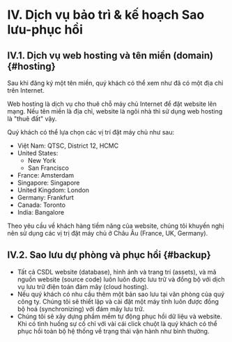 # IV. Dịch vụ bảo trì & kế hoạch Sao lưu-phục hồi

## IV.1. Dịch vụ web hosting và tên miền (domain) {#hosting}

Sau khi đăng ký một tên miền, quý khách có thể xem như đã có một địa chỉ trên Internet.

Web hosting là dịch vụ cho thuê chỗ máy chủ Internet để đặt website lên mạng. Nếu tên miền là địa chỉ, website là ngôi nhà thì sử dụng web hosting là "thuê đất" vậy.

Quý khách có thể lựa chọn các vị trí đặt máy chủ như sau:

* Việt Nam: QTSC, District 12, HCMC
* United States:
    * New York
    * San Francisco
* France: Amsterdam
* Singapore: Singapore
* United Kingdom: London
* Germany: Frankfurt
* Canada: Toronto
* India: Bangalore

Theo yêu cầu về khách hàng tiềm năng của website, chúng tôi khuyến nghị nên sử dụng các vị trị đặt máy chủ ở Châu Âu (France, UK, Germany).

## IV.2. Sao lưu dự phòng và phục hồi  {#backup}

* Tất cả CSDL website (database), hình ảnh và trang trí (assets),  và mã nguồn website (source code) luôn luôn được lưu trữ và đồng bộ với dịch vụ lưu trữ điện toán đám mây (cloud hosting).
* Nếu quý khách có nhu cầu thêm một bản sao lưu tại văn phòng của quý công ty. Chúng tôi sẽ thiết lập và cài đặt một máy tính luôn được đồng bộ hoá (synchronizing) với đám mây lưu trữ.
* Chúng tôi sẽ xây dựng phầm mềm tự động phục hồi dữ liệu và website. Khi có tình huống sự cố chỉ với vài cái click chuột là quý khách có thể phục hồi toàn bộ hệ thống về trạng thái vận hành như bình thường.